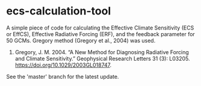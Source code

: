# ecs-calculation-tool
A simple piece of code for calculating the Effective Climate Sensitivity (ECS or EffCS), Effective Radiative Forcing (ERF), and the feedback parameter for 50 GCMs. 
Gregory method (Gregory et al., 2004) was used.

1. Gregory, J. M. 2004. “A New Method for Diagnosing Radiative Forcing and Climate Sensitivity.” Geophysical Research Letters 31 (3): L03205. https://doi.org/10.1029/2003GL018747.


See the 'master' branch for the latest update.

